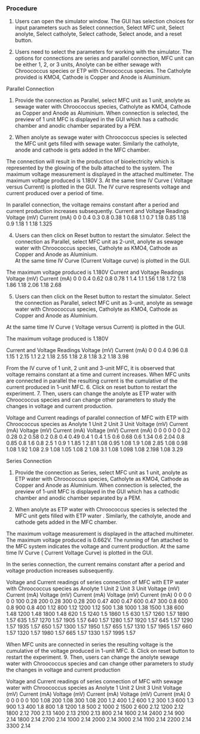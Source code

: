 ### Procedure

1.	Users can open the simulator window. The GUI has selection choices for input parameters such as  Select connection, Select MFC unit, Select anolyte, Select catholyte, Select cathode, Select anode, and a reset button.

 
2.	Users need to select the parameters for working with the simulator. The options for connections are series and parallel connection, MFC unit can be either 1, 2, or 3 units, Anolyte can be either sewage with Chroococcus species or ETP with Chroococcus species. The Catholyte provided is KMO4, Cathode is Copper and Anode is Aluminium. 

 
Parallel Connection

1.	Provide the connection as Parallel, select MFC unit as 1 unit, anolyte as sewage water with Chroococcus species, Catholyte as KMO4, Cathode as Copper and Anode as Aluminium. When connection is selected, the preview of 1 unit MFC is displayed in the GUI which has a cathodic chamber and anodic chamber separated by a PEM. 
 

2.	When anolyte as sewage water with Chroococcus species is selected the MFC unit gets filled with sewage water. Similarly the catholyte, anode and cathode is gets added in the MFC chamber. 
 
The connection will result in the production of bioelectricity which is represented by the glowing of the bulb attached to the system. The maximum voltage measurement is displayed in the attached multimeter. The maximum voltage produced is 1.180V
3.	At the same time IV Curve ( Voltage versus Current) is plotted in the GUI. The IV curve respresents voltage and current produced over a period of time.

 
In parallel connection, the voltage remains constant after a period and current production increases subsequently.
Current and Voltage Readings
Voltage (mV)	Current
(mA)
0	0
0.4	0.3
0.8	0.38
1	0.68
1.1	0.7
1.18	0.85
1.18	0.9
1.18	1
1.18	1.325

4.	Users can then click on Reset button to restart the simulator. Select the connection as Parallel, select MFC unit as 2-unit, anolyte as sewage water with Chroococcus species, Catholyte as KMO4, Cathode as Copper and Anode as Aluminium.  
At the same time IV Curve (Current Voltage curve) is plotted in the GUI.

 
The maximum voltage produced is 1.180V
Current and Voltage Readings
Voltage (mV)	Current
(mA)
0	0
0.4	0.62
0.8	0.78
1	1.4
1.1	1.56
1.18	1.72
1.18	1.86
1.18	2.06
1.18	2.68

5.	Users can then click on the Reset button to restart the simulator. Select the connection as Parallel, select MFC unit as 3-unit, anolyte as sewage water with Chroococcus species, Catholyte as KMO4, Cathode as Copper and Anode as Aluminium. 
 
At the same time IV Curve ( Voltage versus Current) is plotted in the GUI.


The maximum voltage produced is 1.180V

 

Current and Voltage Readings
Voltage (mV)	Current
(mA)
0	0
0.4	0.96
0.8	1.15
1	2.15
1.1	2.2
1.18	2.55
1.18	2.8
1.18	3.2
1.18	3.98

From the IV curve of 1 unit, 2 unit and 3-unit MFC, it is observed that voltage remains constant at a time and current increases. When MFC units are connected in parallel the resulting current is the cumulative of the current produced in 1-unit MFC. 
6.	Click on reset button to restart the experiment.
7.	Then, users can change the anolyte as ETP water with Chroococcus species and can change other parameters to study the changes in voltage and current production.







Voltage and Current readings of parallel connection of MFC with ETP with Chroococcus species as Anolyte
1 Unit	2 Unit	3 Unit
Voltage (mV)	Current
(mA)	Voltage
(mV)	Current
(mA)	Voltage
(mV)	Current
(mA)
0	0	0	0	0	0
0.2	0.28	0.2	0.58	0.2	0.8
0.4	0.49	0.4	1	0.4	1.5
0.6	0.68	0.6	1.34	0.6	2.04
0.8	0.85	0.8	1.6	0.8	2.5
1	0.9	1	1.85	1	2.81
1.08	0.95	1.08	1.9	1.08	2.85
1.08	0.98	1.08	1.92	1.08	2.9
1.08	1.05	1.08	2	1.08	3.1
1.08	1.098	1.08	2.198	1.08	3.29

Series Connection
1.	Provide the connection as Series, select MFC unit as 1 unit, anolyte as ETP water with Chroococcus species, Catholyte as KMO4, Cathode as Copper and Anode as Aluminium. When connection is selected, the preview of 1-unit MFC is displayed in the GUI which has a cathodic chamber and anodic chamber separated by a PEM. 
 

2.	When anolyte as ETP water with Chroococcus species is selected the MFC unit gets filled with ETP water . Similarly, the catholyte, anode and cathode gets added in the MFC chamber.
 
The maximum voltage measurement is displayed in the attached multimeter. The maximum voltage produced is 0.662V. The running of fan attached to the MFC system indicates the voltage and current production. 
At the same time IV Curve ( Current Voltage Curve) is plotted in the GUI.

 
In the series connection, the current remains constant after a period and voltage production increases subsequently.
 

Voltage and Current readings of series connection of MFC with ETP water with Chroococcus species as Anolyte
1 Unit	2 Unit	3 Unit
Voltage (mV)	Current
(mA)	Voltage
(mV)	Current
(mA)	Voltage
(mV)	Current
(mA)
0	0	0	0	0	0
100	0.28	200	0.28	300	0.28
200	0.47	400	0.47	600	0.47
300	0.8	600	0.8	900	0.8
400	1.12	800	1.12	1200	1.12
500	1.38	1000	1.38	1500	1.38
600	1.48	1200	1.48	1800	1.48
620	1.5	1240	1.5	1860	1.5
630	1.57	1260	1.57	1890	1.57
635	1.57	1270	1.57	1905	1.57
640	1.57	1280	1.57	1920	1.57
645	1.57	1290	1.57	1935	1.57
650	1.57	1300	1.57	1950	1.57
655	1.57	1310	1.57	1965	1.57
660	1.57	1320	1.57	1980	1.57
665	1.57	1330	1.57	1995	1.57

When MFC units are connected in series the resulting voltage is the cumulative of the voltage produced in 1-unit MFC. 
8.	Click on reset button to restart the experiment.
9.	Then, users can change the anolyte sewage water with Chroococcus species and can change other parameters to study the changes in voltage and current production
 

Voltage and Current readings of series connection of MFC with sewage water with Chroococcus species as Anolyte
1 Unit	2 Unit	3 Unit
Voltage (mV)	Current
(mA)	Voltage
(mV)	Current
(mA)	Voltage
(mV)	Current
(mA)
0
	0	0	0	0	0
100	1.08	200	1.08	300	1.08
200	1.2	400	1.2	600	1.2
300	1.3	600	1.3	900	1.3
400	1.8	800	1.8	1200	1.8
500	2	1000	2	1500	2
600	2.12	1200	2.12	1800	2.12
700	2.13	1400	2.13	2100	2.13
800	2.14	1600	2.14	2400	2.14
900	2.14	1800	2.14	2700	2.14
1000	2.14	2000	2.14	3000	2.14
1100	2.14	2200	2.14	3300	2.14

